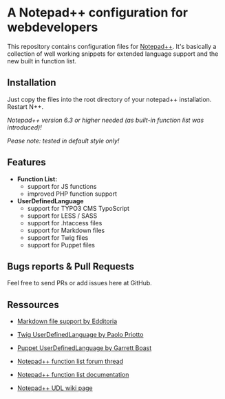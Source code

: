 # A Notepad++ configuration for webdevelopers

This repository contains configuration files for [Notepad++](http://notepad-plus-plus.org/).
It's basically a collection of well working snippets for extended language support and the new built in function list.


## Installation

Just copy the files into the root directory of your notepad++ installation. Restart N++.

_Notepad++ version 6.3 or higher needed (as built-in function list was introduced)!_

_Pease note: tested in default style only!_


## Features
* **Function List:** 
	* support for JS functions
	* improved PHP function support
* **UserDefinedLanguage** 
	* support for TYPO3 CMS TypoScript
	* support for LESS / SASS
	* support for .htaccess files
	* support for Markdown files
	* support for Twig files
	* support for Puppet files

	
## Bugs reports & Pull Requests

Feel free to send PRs or add issues here at GitHub.


## Ressources

* [Markdown file support by Edditoria](https://github.com/Edditoria/markdown_npp_zenburn)
* [Twig UserDefinedLanguage by Paolo Priotto](http://sourceforge.net/apps/mediawiki/notepad-plus/index.php?title=User_Defined_Language_Files#T)
* [Puppet UserDefinedLanguage by Garrett Boast](http://garrettboast.com/development.php)

* [Notepad++ function list forum thread](http://sourceforge.net/p/notepad-plus/discussion/331753/thread/b9d2fe00/)
* [Notepad++ function list documentation](http://sourceforge.net/apps/mediawiki/notepad-plus/index.php?title=Editing_Configuration_Files#FunctionList)
* [Notepad++ UDL wiki page](http://sourceforge.net/apps/mediawiki/notepad-plus/index.php?title=User_Defined_Language_Files)

